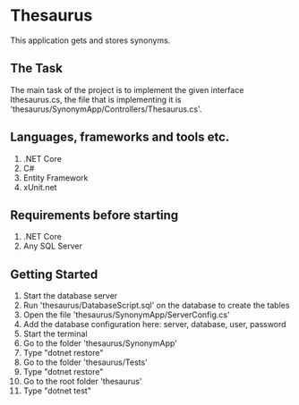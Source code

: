 # Thesaurus
This application gets and stores synonyms. 

## The Task 
The main task of the project is to implement the given interface Ithesaurus.cs, the file that is implementing it is 'thesaurus/SynonymApp/Controllers/Thesaurus.cs'.

## Languages, frameworks and tools etc.
1. .NET Core
2. C#
3. Entity Framework
4. xUnit.net

## Requirements before starting
1. .NET Core
2. Any SQL Server

## Getting Started
1. Start the database server
2. Run 'thesaurus/DatabaseScript.sql' on the database to create the tables
3. Open the file 'thesaurus/SynonymApp/ServerConfig.cs'
4. Add the database configuration here: server, database, user, password
5. Start the terminal
6. Go to the folder 'thesaurus/SynonymApp'
7. Type "dotnet restore"
8. Go to the folder 'thesaurus/Tests'
9. Type "dotnet restore"
10. Go to the root folder 'thesaurus'
11. Type "dotnet test"


